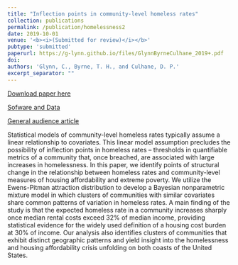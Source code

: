 ```yaml
---
title: "Inflection points in community-level homeless rates"
collection: publications
permalink: /publication/homelessness2
date: 2019-10-01
venue: '<b><i>(Submitted for review)</i></b>'
pubtype: 'submitted'
paperurl: https://g-lynn.github.io/files/GlynnByrneCulhane_2019+.pdf
doi: 
authors: 'Glynn, C., Byrne, T. H., and Culhane, D. P.'
excerpt_separator: ""
---
```


[Download paper here](http://g-lynn.github.io/files/GlynnByrneCulhane_2019+.pdf)

[Sofware and Data](https://github.com/G-Lynn/Inflection)

[General audience article](https://www.zillow.com/research/homelessness-rent-affordability-22247/)

Statistical models of community-level homeless rates typically assume a linear relationship to covariates. This linear model assumption precludes the possibility of inflection points in homeless rates – thresholds in quantifiable metrics of a community that, once breached, are associated with large increases in homelessness. In this paper, we identify points of structural change in the relationship between homeless rates and community-level measures of housing affordability and extreme poverty. We utilize the Ewens-Pitman attraction distribution to develop a Bayesian nonparametric mixture model in which clusters of communities with similar covariates share common patterns of variation in homeless rates. A main finding of the study is that the expected homeless rate in a community increases sharply once median rental costs exceed 32% of median income, providing statistical evidence for the widely used definition of a housing cost burden at 30% of income. Our analysis also identifies clusters of communities that exhibit distinct geographic patterns and yield insight into the homelessness and housing affordability crisis unfolding on both coasts of the United States.
